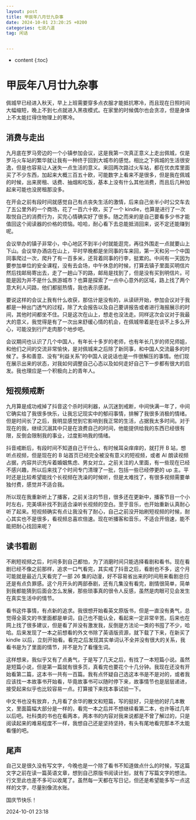 ```yaml
---
layout: post
title: 甲辰年八月廿九杂事
date: 2024-10-01 23:20:25 +0200
categories: 七说八道
tag: 闲话


---
```


* content
{:toc}




# 甲辰年八月廿九杂事



佩城早已经进入秋天，早上上班需要穿多点衣服才能抵抗寒冷，而且现在日照时间大幅缩短，晚上不到七点就进入黑夜模式。在家里的时候偶尔也会贪凉，但是身体上不太能扛得住物理上的寒冷。



## 消费与走出

九月底在罗马旁边的一个小镇参加会议，这是我第一次真正意义上走出佩城，仅是罗马火车站的繁华就让我有一种终于回到大城市的感觉。相比之下佩城的生活很安逸，但是也容易让人迷失一点生活的意义。来回两次路过火车站，都在优衣库里面买了不少东西，加起来大概三百五十欧，可能数字上看来不是很多，但是我在佩城的时候，出来房租、话费、抽烟和吃饭，基本上没有什么其他消费，而且后几种加起来可能也没房租那没多。

在开会之前有段时间就感觉自己有点丧失生活的激情，后来自己坐半小时公交车去了五公里外的一个商场，花了一百六十欧，买了一个 kindle，也算是进行了一次取悦自己的消费行为，买完心情确实好了很多。随之而来的是自己要看多少书才能值回这个阅读器的价格的烦恼。哈哈，耐心看下去总能抵消回来，说不定还能赚到呢。

会议举办的镇子非常小，中心地区不到半小时就能逛完，再往外围走一点就要山上下山。会议举办酒店在山上，平时早晚都是坐同事的车来回，第一天和另一个中国同事爬过一次，爬升了有一百多米，还背着同事的行李，挺累的。中间有一天因为要参加单位的安全课程，没有去会场，中午休息的时候，打算去镇子里面买明信片然后找邮局寄出去，走了一趟山下的路，邮局是找到了，但是没有买到明信片。可能是因为并不是什么旅游城市？也算是探索了一点中心意外的区域，路上找了两个意大利人问路，他们都挺热情，我也表示感谢。

要说这样的会议上我有什么收获，那估计是没有的，从读研开始，参加会议对于我都是一种出门透气的过程，除了大会报告以及自己要讲报告或者进行海报展示的时间，其他时间都坐不住。只是这次在山上，想走也没法走。同样这次会议对于我最大的意义，我觉得是有了一次出来舒缓心情的机会，在佩城带着是在谈不上多么开心，可能没到行尸走肉那个地步吧。

会议期间也认识了几个中国人，有年长十多岁的老师，也有年长几岁的师兄师姐，和他们之间的交流非常愉快，是对佩城来之后除了新同事，和中国人交流最多的时候了。多和善意、没有“利益关系”的中国人说说话也是一件很解压的事情。他们现在展示出来的状态，对我如何调整自己心态以及如何走好自己下一步都有很大的启发。我也理应是一个积极向上的青年人。



## 短视频戒断

九月算是成功戒掉了抖音这个杀时间利器，从沉迷到戒断，中间快满一年了，中间它确实给了我很多快乐，让我忘记现实中的郁闷事情，排解了我很多消极的情绪。但是时间长了之后，我明显感觉到它影响到我正常的生活，占据我太多时间。对于现在的我，继续沉溺其中只是在浪费自己的时间，他能提供给我的东西已经很有限，反倒会限制我的事业，过度影响我的情绪。

抖音戒断后，有段时间不知道自己干什么，有时候耳朵痒痒的，就打开 B 站，想听点视频，但是现在的 B 站首页已经完全被没有意义的短视频，或者 AI 朗读视频占据，内容共识充斥着婚姻焦虑、男女对立。之前关注的人里面，有一些现在已经不感兴趣，所以后来找了个时间专门清理了一批，包括一些已经停更的 up 主。平时还是比较希望能找个长视频在洗澡的时候听，但是太难找了，有很多视频需要单独付费，感觉并不适合我。

所以现在我重新听上了播客，之前关注的节目，很多还在更新中，播客节目一个小时左右，完美填补找不到适合澡听长视频的空白。至于音乐，也开始重新认真耐心听了起来。短视频确实有点让我没有了耐心，自己之前没开始刷短视频的时候，耐心其实也不是很多，看视频总喜欢倍速。现在听播客和音乐，不适合开倍速，能不能把耐心找回来呢？



## 读书看剧

不刷短视频之后，时间多到自己都怕，为了消磨时间只能选择看剧和看书。现在看剧已经不像之前那样，追求一口气看完，其实戒了抖音之后，看剧也不多，这个月可能就是最近几天看完了一部 26 集的动漫，好不容易省出来的时间用来看剧总归还是有点负罪感。这个月开头的两部泰剧，还有几集没有看完，剧情很简单，简单到我都能猜到后面会怎么发展，那些琐事真的很令人反感，虽然是肉眼可见会发生在真实生活中的情节。

看书这件事情，有点新的追求。我很想开始看英文原版书，但是一直没有勇气，总觉得全英文的书里面都是单词，自己也不能认全，看起来一定非常辛苦。后来也在网上找了很多建议，但是看了并没有激发我，反倒是方法论一类的书囤了不少，哈哈。后来发现了一本之前想看的外文书除了英语版资源，就下载了下来，在新买了 kindle 以后，立刻开始看。看完之后发现其实单词认不全并没有很大的关系，我看书是为了里面的情节，并不是为了看懂生词。

这样想来，我似乎又有了点勇气，于是写了几天之后，有找了一本短篇小说。虽然是短篇小说，但是第一篇就有很多页，真看完也要花个十几分钟。我现在还没有开始看第二篇，这本书一共有一百篇。我有点怀疑自己选这本书是不是对的，或者我应该找一本故事书开始看，毕竟故事书可以随时停下来，故事情节也是层层递进，接受起来似乎也比较容易一点。打算接下来找本事试验一下。

中文书也没有放弃，九月看了余华的散文和短篇，写的挺好，只是他的好几本散文，里面篇幅大部分是一样的，看完一本之后并不想继续看第二本，也许等过几年以后吧。社科类的书也在看两本，两本书的内容对我来说都是不曾了解过的，只是阅读起来的难易程度不一样，我想自己还是坚持坚持，有头有尾地看完那本不太能看懂的吧。



## 尾声

自己又是很久没有写文字，今晚也是一个除了看书不知道做点什么的时候，写这篇文字之前在读一篇英语文章，想到自己原版书阅读计划，就有了写篇文字的想法。行文至此也差不多可以收尾了。虽然每一天都在写日记，但还是希望能多写一点这样的文字，尽量别像流水账。

国庆节快乐！

2024-10-01 23:18